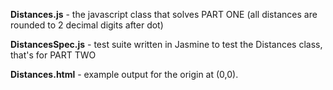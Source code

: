 **Distances.js** - the javascript class that solves PART ONE (all distances are rounded to 2 decimal digits after dot)

**DistancesSpec.js** - test suite written in Jasmine to test the Distances class, that's for PART TWO

**Distances.html** - example output for the origin at (0,0). 